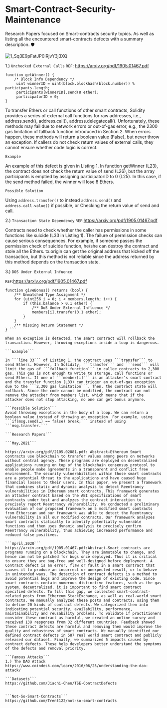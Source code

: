 # Smart-Contract-Security-Maintenance
Research Papers focused on Smart-contracts security topics. As well as listing all the encountered smart-contracts defects with a summary description. 🛡️


![1_Sq3E9pFatJP0IRjvY3j3XQ](https://user-images.githubusercontent.com/59753390/136479198-dc493cc0-5de5-4014-baca-9424353be037.jpg)



1.) ```Unchecked External Calls```
```REF```: https://arxiv.org/pdf/1905.01467.pdf

```// Choose a member to be the winner
function getWinner() {
    /* Block Info Dependency */
     uint winnerID = uint(block.blockhash(block.number)) % participants.length;
     participants[winnerID].send(8 ether);
     participatorID = 0;
}
```
To transfer Ethers or call functions of other smart contracts, Solidity provides a series of external call functions for raw addresses, i.e., address.send(), address.call(), address.delegatecall(). Unfortunately, these methods may fail due to network errors or out-of-gas error, e.g., the 2300 gas limitation of fallback function introduced in Section 2. When errors happen, these methods will return a boolean value (False), but never throw an exception. If callers do not check return values of external calls, they cannot ensure whether code logic is correct.

```Example```

An example of this defect is given in Listing 1. In function getWinner (L23), the contract does not check the return value of send (L26), but the array participants is emptied by assigning participatorID to 0 (L25). In this case, if the send method failed, the winner will lose 8 Ethers.

```Possible Solution```

Using ```address.transfer()``` to instead ```address.send()``` and ```address.call.value()``` if possible, or Checking the return value of send and call. 

2.) ```Transaction State Dependency```
```REF```:https://arxiv.org/pdf/1905.01467.pdf

Contracts need to check whether the caller has permissions in some functions like suicide (L33 in Listing 1). The failure of permission checks can cause serious consequences. For example, if someone passes the permission check of suicide function, he/she can destroy the contract and stole all the Ethers. tx.origin can get the original address that kicked off the transaction, but this method is not reliable since the address returned by this method depends on the transaction state.

3.) ```DOS Under External Infuence```

```REF```:https://arxiv.org/pdf/1905.01467.pdf 

```// Send 0.1 ETH to all members as bonus
function giveBonus() returns (bool) {
    /** Unmatched Type Assignment */
    for (uint256 i = 0; i < members.length; i++) {
        if (this.balance > 0.1 ether) {
            /** DoS Under External Influence */
            members[i].transfer(0.1 ether);
        }
    }
    /** Missing Return Statement */
} ```

When an exception is detected, the smart contract will rollback the transaction. However, throwing exceptions inside a loop is dangerous.

```Example```

In ```line 33``` of Listing 1, the contract uses ```transfer``` to send Ethers. However, In Solidity, ```transfer``` and ```send``` will limit the gas of ```fallback function``` in callee contracts to 2,300 gas. This gas is not enough to write to storage, call functions or send Ethers. If one of ```member[i]``` is an attacker’s smart contract and the transfer function (L33) can trigger an out-of-gas exception due to the ```2,300 gas limitation```. Then, the contract state will rollback. Since the code cannot be modified, the contract can not remove the attacker from members list, which means that if the attacker does not stop attacking, no one can get bonus anymore.

```Possible Solution```
Avoid throwing exceptions in the body of a loop. We can return a boolean value instead of throwing an exception. For example, using ```if(msg.send(…​) == false) break;``` instead of using ```msg.transfer.```

```Research Papers```

```May,2021```

https://arxiv.org/pdf/2105.02881.pdf: Abstract—Ethereum Smart contracts use blockchain to transfer values among peers on networks without central agency. These programs are deployed on decentralized applications running on top of the blockchain consensus protocol to enable people make agreements in a transparent and conflict free environment. The security vulnerabilities within those smart contracts are a potential threat to the applications and have caused huge financial losses to their users. In this paper, we present a framework that combines static and dynamic analysis to detect Reentrancy vulnerabilities in Ethereum smart contracts. This framework generates an attacker contract based on the ABI specifications of smart contracts under test and analyzes the contract interaction to precisely report Reentrancy vulnerability. We conducted a preliminary evaluation of our proposed framework on 5 modified smart contracts from Etherscan and our framework was able to detect the Reentrancy vulnerability in all our modified contracts. Our framework analyzes smart contracts statically to identify potentially vulnerable functions and then uses dynamic analysis to precisely confirm Reentrancy vulnerability, thus achieving increased performance and reduced false positives.

```April,2020```
https://arxiv.org/pdf/1905.01467.pdf:Abstract—Smart contracts are programs running on a blockchain. They are immutable to change, and hence can not be patched for bugs once deployed. Thus it is critical to ensure they are bug-free and well-designed before deployment. A Contract defect is an error, flaw or fault in a smart contract that causes it to produce an incorrect or unexpected result, or to behave in unintended ways. The detection of contract defects is a method to avoid potential bugs and improve the design of existing code. Since smart contracts contain numerous distinctive features, such as the gas system. decentralized, it is important to find smart contract specified defects. To fill this gap, we collected smart-contract-related posts from Ethereum StackExchange, as well as real-world smart contracts. We manually analyzed these posts and contracts; using them to define 20 kinds of contract defects. We categorized them into indicating potential security, availability, performance, maintainability and reusability problems. To validate if practitioners consider these contract as harmful, we created an online survey and received 138 responses from 32 different countries. Feedback showed these contract defects are harmful and removing them would improve the quality and robustness of smart contracts. We manually identified our defined contract defects in 587 real world smart contract and publicly released our dataset. Finally, we summarized 5 impacts caused by contract defects. These help developers better understand the symptoms of the defects and removal priority.

```Famous Attacks```
1.) The DAO Attack
https://www.coindesk.com/learn/2016/06/25/understanding-the-dao-attack/

```Datasets```
https://github.com/Jiachi-Chen/TSE-ContractDefects 


```Not-So-Smart-Contracts```
https://github.com/Trent122/not-so-smart-contracts
